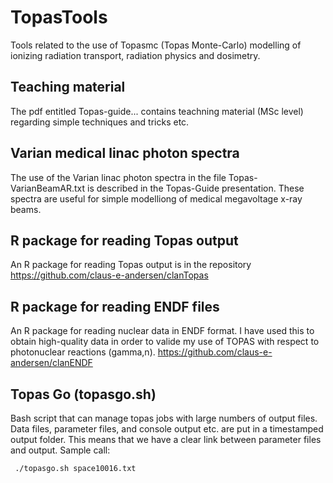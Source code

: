 # TopasTools
Tools related to the use of Topasmc (Topas Monte-Carlo) modelling of ionizing radiation transport, radiation physics and dosimetry.

## Teaching material
The pdf entitled Topas-guide... contains teachning material (MSc level) regarding simple techniques and tricks etc.  

## Varian medical linac photon spectra
The use of the Varian linac photon spectra in the file Topas-VarianBeamAR.txt is described in the Topas-Guide presentation.
These spectra are useful for simple modelliong of medical megavoltage x-ray beams. 

## R package for reading Topas output
An R package for reading Topas output is in the repository 
https://github.com/claus-e-andersen/clanTopas

## R package for reading ENDF files
An R package for reading nuclear data in ENDF format. 
I have used this to obtain high-quality data in order to valide my use of TOPAS with respect to 
photonuclear reactions (gamma,n).
https://github.com/claus-e-andersen/clanENDF

## Topas Go (topasgo.sh)
Bash script that can manage topas jobs with large numbers of output files.
Data files, parameter files, and console output etc. are put in a timestamped output folder.
This means that we have a clear link between parameter files and output. 
Sample call:
```
 ./topasgo.sh space10016.txt
```



